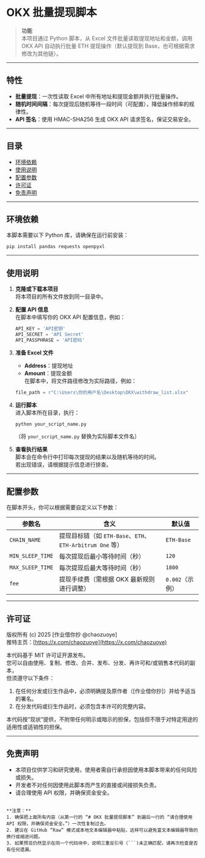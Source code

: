 # OKX 批量提现脚本

> **功能**  
> 本项目通过 Python 脚本，从 Excel 文件批量读取提现地址和金额，调用 OKX API 自动执行批量 ETH 提现操作（默认提现到 Base，也可根据需求修改为其他链）。

---

## 特性

- **批量提现**：一次性读取 Excel 中所有地址和提现金额并执行批量操作。
- **随机时间间隔**：每次提现后随机等待一段时间（可配置），降低操作频率的规律性。
- **API 签名**：使用 HMAC-SHA256 生成 OKX API 请求签名，保证交易安全。

---

## 目录

- [环境依赖](#环境依赖)
- [使用说明](#使用说明)
- [配置参数](#配置参数)
- [许可证](#许可证)
- [免责声明](#免责声明)

---

## 环境依赖

本脚本需要以下 Python 库，请确保在运行前安装：

```bash
pip install pandas requests openpyxl
```

---

## 使用说明

1. **克隆或下载本项目**  
   将本项目的所有文件放到同一目录中。

2. **配置 API 信息**  
   在脚本中填写你的 OKX API 配置信息，例如：
   ```python
   API_KEY = 'API密钥'
   API_SECRET = 'API Secret'
   API_PASSPHRASE = 'API密码'
   ```

3. **准备 Excel 文件**  
   - **Address**：提现地址  
   - **Amount**：提现金额  
   在脚本中，将文件路径修改为实际路径，例如：
   ```python
   file_path = r"C:\Users\你的用户名\Desktop\OKX\withdraw_list.xlsx"
   ```

4. **运行脚本**  
   进入脚本所在目录，执行：
   ```bash
   python your_script_name.py
   ```
   （将 `your_script_name.py` 替换为实际脚本文件名）

5. **查看执行结果**  
   脚本会在命令行中打印每次提现的结果以及随机等待的时间。  
   若出现错误，请根据提示信息进行排查。

---

## 配置参数

在脚本开头，你可以根据需要自定义以下参数：

| 参数名           | 含义                                                     | 默认值         |
| ---------------- | -------------------------------------------------------- | -------------- |
| `CHAIN_NAME`     | 提现目标链（如 `ETH-Base`、`ETH`、`ETH-Arbitrum One` 等） | `ETH-Base`     |
| `MIN_SLEEP_TIME` | 每次提现后最小等待时间（秒）                             | `120`          |
| `MAX_SLEEP_TIME` | 每次提现后最大等待时间（秒）                             | `1800`         |
| `fee`            | 提现手续费（需根据 OKX 最新规则进行调整）                | `0.002`（示例）|

---

## 许可证

版权所有 (c) 2025 [作业借你抄 @chaozuoye]  
推特主页：[https://x.com/chaozuoye](https://x.com/chaozuoye)

本代码基于 MIT 许可证开源发布。  
您可以自由使用、复制、修改、合并、发布、分发、再许可和/或销售本代码的副本，  
但须遵守以下条件：

1. 在任何分发或衍生作品中，必须明确提及原作者（[作业借你抄]）并给予适当的署名。  
2. 在分发代码或衍生作品时，必须包含本许可的完整内容。

本代码按“现状”提供，不附带任何明示或暗示的担保，包括但不限于对特定用途的适用性或适销性的担保。

---

## 免责声明

- 本项目仅供学习和研究使用，使用者需自行承担因使用本脚本带来的任何风险或损失。  
- 开发者不对任何因使用此脚本而产生的直接或间接损失负责。  
- 请合理使用 API 权限，并确保资金安全。
```

**注意：**  
1. 确保把上面所有内容（从第一行的 “# OKX 批量提现脚本” 到最后一行的 “请合理使用 API 权限，并确保资金安全。”）一次性复制过去。  
2. 建议在 GitHub “Raw” 模式或本地文本编辑器中粘贴，这样可以避免富文本编辑器导致的换行或缩进问题。  
3. 如果预览仍然显示在同一个代码块中，说明三重反引号（```)未正确匹配，请再次检查是否有任何遗漏。
